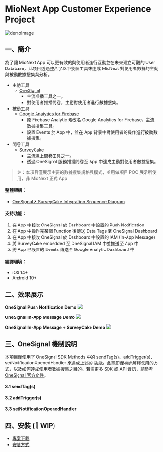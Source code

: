 # MioNext App Customer Experience Project

![demoImage](https://user-images.githubusercontent.com/10300848/212829134-8783176f-fe7f-41c9-a3c1-d2747321994e.png)

## 一、簡介

為了讓 MioNext App 可以更有效的與使用者進行互動並在未來建立可觀的 User Database，此項目透過整合了以下幾個工具來達成 MioNext 對使用者數據的主動與被動數據搜集與分析。

- 主動工具
  - [OneSignal](https://onesignal.com/)
    - 主流推播工具之一。
    - 對使用者推播問卷，主動對使用者進行數據搜集。
- 被動工具
  - [Google Analytics for Firebase](https://firebase.google.com/docs/analytics)
    - 原 Firebase Analytic 現改名 Google Analytics for Firebase，主流數據搜集工具。
    - 設置 Events 於 App 中，並在 App 背景中對使用者的操作進行被動數據搜集。
- 問卷工具
  - [SurveyCake](https://www.surveycake.com/)
    - 主流線上問卷工具之一。
    - 透過 OneSignal 服務推播問卷至 App 中達成主動對使用者數據搜集。

> 註：本項目僅展示主要的數據搜集規格與模式，並用做項目 POC 展示所使用，非 MioNext 正式 App

#### 整體架構：

- [OneSignal & SurveyCake Integration Sequence Diagram](https://www.figma.com/file/4jPXqQIToo5NScE4yCZ1fq/N712-B2C_UX-Research?node-id=679%3A4469&t=KDQ82RW8c1tboUj3-4)

#### 支持功能：

1. 在 App 中接收 OneSignal 於 Dashboard 中設置的 Push Notification
2. 在 App 中操作完某個 Function 後傳送 Data Tags 至 OneSignal Dashboard
3. 在 App 中接收 OneSignal 於 Dashboard 中設置的 IAM (In-App Message)
4. 將 SurveyCake embedded 至 OneSignal IAM 中並推送至 App 中
5. 將 App 已設置的 Events 傳送至 Google Analytic Dashboard 中

#### 編譯環境：

- iOS 14+
- Android 10+

## 二、效果展示

**OneSignal Push Notification Demo**
<img src="https://user-images.githubusercontent.com/10300848/212827696-00c7bafd-bd92-4d00-968f-4095ab3cb2a6.png">

**OneSignal In-App Message Demo**
<img src="https://user-images.githubusercontent.com/10300848/212827977-441c36e9-d237-468c-a440-3228b6fd5ce1.png">

**OneSignal In-App Message + SurveyCake Demo**
<img src="https://user-images.githubusercontent.com/10300848/212837296-6d95ea0c-e717-451a-a40e-c47667de855c.png">

## 三、OneSignal 機制說明

本項目僅使用了 OneSignal SDK Methods 中的 sendTag(s)、addTrigger(s)、setNotificationOpenedHandler 來達成上述的 [功能](#支持功能)。此章節僅初步解釋使用的方式，以及如何達成使用者數據搜集之目的。若需更多 SDK 或 API 資訊，請參考 [OneSignal 官方文件](<(https://documentation.onesignal.com/docs)>)。

#### 3.1 sendTag(s)

#### 3.2 addTrigger(s)

#### 3.3 setNotificationOpenedHandler

## 四、安裝 (🚧 WIP)

- [專案下載](https://github.com/weichiangko/mionext-cx-app/releases)
- [安裝方式](https://github.com/weichiangko/mionext-cx-app)
